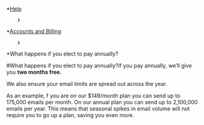 *[Help](/help)

        ❯
        
*[Accounts and Billing](/help/accounts-and-billing)

        ❯
        
*What happens if you elect to pay annually?
    
#What happens if you elect to pay annually?If you pay annually, we’ll give you 
**two months free.**

We also ensure your email limits are spread out across the year.

As an example, f you are on our $149/month plan you can send up to 175,000 emails per month. On our annual plan you can send up to 2,100,000 emails 
per year. This means that seasonal spikes in email volume will not require you to go up a plan, saving you even more.